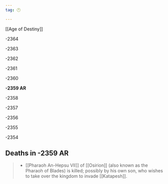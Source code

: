 ```yaml
---
tag: 🕛

---
```

[[Age of Destiny]]


-2364

-2363

-2362

-2361

-2360

**-2359 AR**

-2358

-2357

-2356

-2355

-2354



## Deaths in -2359 AR

>  - [[Pharaoh An-Hepsu VII]] of [[Osirion]] (also known as the Pharaoh of Blades) is killed; possibly by his own son, who wishes to take over the kingdom to invade [[Katapesh]].






